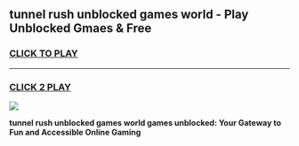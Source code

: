 
## tunnel rush unblocked games world - Play Unblocked Gmaes & Free
<h3>
<a href="https://premium.freeplayer.one?title=tunnel_rush_unblocked_games_world&ref=20F">CLICK TO PLAY</a></h3>
<hr>

<h3>
<a href="https://premium.freeplayer.one?title=tunnel_rush_unblocked_games_world&ref=20F">CLICK 2 PLAY</a>
  
</h3>

<a href="https://premium.freeplayer.one?title=tunnel_rush_unblocked_games_world&ref=20F/"><img src="https://clearcache.store/games.png"></a>


**tunnel rush unblocked games world games unblocked: Your Gateway to Fun and Accessible Online Gaming**
